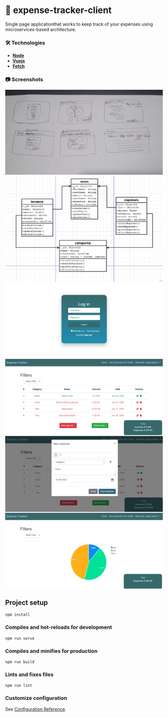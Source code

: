 # :ledger: expense-tracker-client

Single page applicationthat works to keep track of your expenses using microservices-based architecture.

### 🛠️ Technologies

- [**Node**](https://nodejs.org/en/)
- [**Vuejs**](https://vuejs.org/)
- [**Fetch**](https://developer.mozilla.org/es/docs/Web/API/Fetch_API/Utilizando_Fetch)


### 📷 Screenshots
![](resources/mockup.png)
![](resources/db-model.png)
![](resources/login.png)
![](resources/home.PNG)
![](resources/add-expense.PNG)
![](resources/piechart.png)


## Project setup
```
npm install
```

### Compiles and hot-reloads for development
```
npm run serve
```

### Compiles and minifies for production
```
npm run build
```

### Lints and fixes files
```
npm run lint
```

### Customize configuration
See [Configuration Reference](https://cli.vuejs.org/config/).
